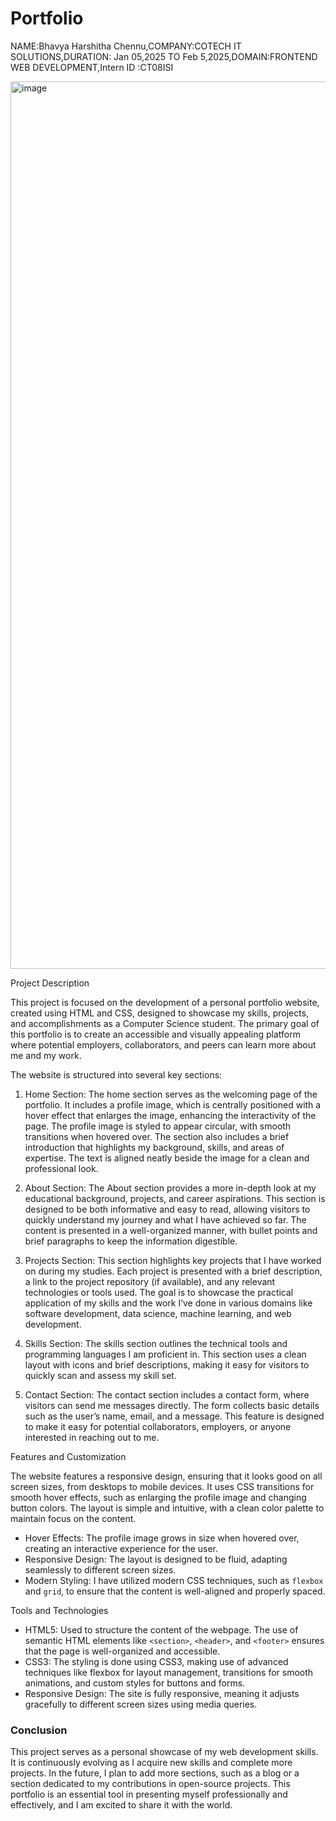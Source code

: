 # Portfolio
NAME:Bhavya Harshitha Chennu,COMPANY:COTECH IT SOLUTIONS,DURATION: Jan 05,2025 TO Feb 5,2025,DOMAIN:FRONTEND WEB DEVELOPMENT,Intern ID :CT08ISI

<img width="1420" alt="image" src="https://github.com/user-attachments/assets/1e781162-ba52-424b-b77b-7b7eeaead213" />

Project Description

This project is focused on the development of a personal portfolio website, created using HTML and CSS, designed to showcase my skills, projects, and accomplishments as a Computer Science student. The primary goal of this portfolio is to create an accessible and visually appealing platform where potential employers, collaborators, and peers can learn more about me and my work.

The website is structured into several key sections:

1. Home Section: The home section serves as the welcoming page of the portfolio. It includes a profile image, which is centrally positioned with a hover effect that enlarges the image, enhancing the interactivity of the page. The profile image is styled to appear circular, with smooth transitions when hovered over. The section also includes a brief introduction that highlights my background, skills, and areas of expertise. The text is aligned neatly beside the image for a clean and professional look.

2. About Section: The About section provides a more in-depth look at my educational background, projects, and career aspirations. This section is designed to be both informative and easy to read, allowing visitors to quickly understand my journey and what I have achieved so far. The content is presented in a well-organized manner, with bullet points and brief paragraphs to keep the information digestible.

3. Projects Section: This section highlights key projects that I have worked on during my studies. Each project is presented with a brief description, a link to the project repository (if available), and any relevant technologies or tools used. The goal is to showcase the practical application of my skills and the work I’ve done in various domains like software development, data science, machine learning, and web development.

4. Skills Section: The skills section outlines the technical tools and programming languages I am proficient in. This section uses a clean layout with icons and brief descriptions, making it easy for visitors to quickly scan and assess my skill set.

5. Contact Section: The contact section includes a contact form, where visitors can send me messages directly. The form collects basic details such as the user’s name, email, and a message. This feature is designed to make it easy for potential collaborators, employers, or anyone interested in reaching out to me.

 Features and Customization

The website features a responsive design, ensuring that it looks good on all screen sizes, from desktops to mobile devices. It uses CSS transitions for smooth hover effects, such as enlarging the profile image and changing button colors. The layout is simple and intuitive, with a clean color palette to maintain focus on the content.

- Hover Effects: The profile image grows in size when hovered over, creating an interactive experience for the user.
- Responsive Design: The layout is designed to be fluid, adapting seamlessly to different screen sizes.
- Modern Styling: I have utilized modern CSS techniques, such as `flexbox` and `grid`, to ensure that the content is well-aligned and properly spaced.

Tools and Technologies

- HTML5: Used to structure the content of the webpage. The use of semantic HTML elements like `<section>`, `<header>`, and `<footer>` ensures that the page is well-organized and accessible.
- CSS3: The styling is done using CSS3, making use of advanced techniques like flexbox for layout management, transitions for smooth animations, and custom styles for buttons and forms.
- Responsive Design: The site is fully responsive, meaning it adjusts gracefully to different screen sizes using media queries.

### Conclusion

This project serves as a personal showcase of my web development skills. It is continuously evolving as I acquire new skills and complete more projects. In the future, I plan to add more sections, such as a blog or a section dedicated to my contributions in open-source projects. This portfolio is an essential tool in presenting myself professionally and effectively, and I am excited to share it with the world.



